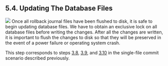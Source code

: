 ## 5\.4\.  Updating The Database Files


![](images/ac/multi-3.gif)
Once all rollback journal files have been flushed to disk, it
is safe to begin updating database files. We have to obtain an
exclusive lock on all database files before writing the changes.
After all the changes are written, it is important to flush the
changes to disk so that they will be preserved in the event of
a power failure or operating system crash.


This step corresponds to steps
[3\.8](#section_3_8),
[3\.9](#section_3_9), and
[3\.10](#section_3_10) in the single\-file commit
scenario described previously.


  


